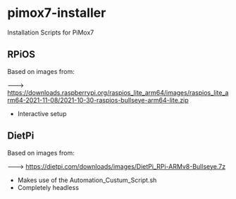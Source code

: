 # pimox7-installer
Installation Scripts for PiMox7


## RPiOS
Based on images from:

---> https://downloads.raspberrypi.org/raspios_lite_arm64/images/raspios_lite_arm64-2021-11-08/2021-10-30-raspios-bullseye-arm64-lite.zip
- Interactive setup


## DietPi
Based on images from:

---> https://dietpi.com/downloads/images/DietPi_RPi-ARMv8-Bullseye.7z
- Makes use of the Automation_Custum_Script.sh
- Completely headless

